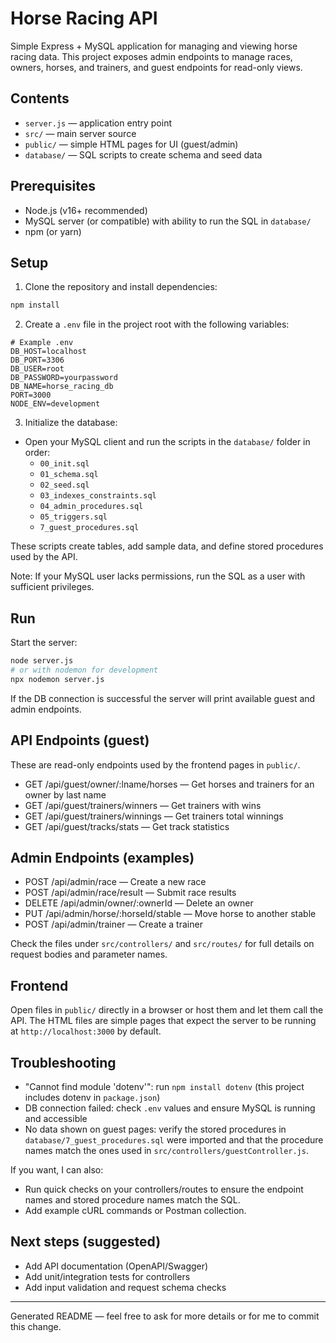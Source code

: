 # Horse Racing API

Simple Express + MySQL application for managing and viewing horse racing data. This project exposes admin endpoints to manage races, owners, horses, and trainers, and guest endpoints for read-only views.

## Contents

- `server.js` — application entry point
- `src/` — main server source
- `public/` — simple HTML pages for UI (guest/admin)
- `database/` — SQL scripts to create schema and seed data

## Prerequisites

- Node.js (v16+ recommended)
- MySQL server (or compatible) with ability to run the SQL in `database/`
- npm (or yarn)

## Setup

1. Clone the repository and install dependencies:

```bash
npm install
```

2. Create a `.env` file in the project root with the following variables:

```env
# Example .env
DB_HOST=localhost
DB_PORT=3306
DB_USER=root
DB_PASSWORD=yourpassword
DB_NAME=horse_racing_db
PORT=3000
NODE_ENV=development
```

3. Initialize the database:

- Open your MySQL client and run the scripts in the `database/` folder in order:
  - `00_init.sql`
  - `01_schema.sql`
  - `02_seed.sql`
  - `03_indexes_constraints.sql`
  - `04_admin_procedures.sql`
  - `05_triggers.sql`
  - `7_guest_procedures.sql`

These scripts create tables, add sample data, and define stored procedures used by the API.

Note: If your MySQL user lacks permissions, run the SQL as a user with sufficient privileges.

## Run

Start the server:

```bash
node server.js
# or with nodemon for development
npx nodemon server.js
```

If the DB connection is successful the server will print available guest and admin endpoints.

## API Endpoints (guest)

These are read-only endpoints used by the frontend pages in `public/`.

- GET /api/guest/owner/:lname/horses — Get horses and trainers for an owner by last name
- GET /api/guest/trainers/winners — Get trainers with wins
- GET /api/guest/trainers/winnings — Get trainers total winnings
- GET /api/guest/tracks/stats — Get track statistics

## Admin Endpoints (examples)

- POST /api/admin/race — Create a new race
- POST /api/admin/race/result — Submit race results
- DELETE /api/admin/owner/:ownerId — Delete an owner
- PUT /api/admin/horse/:horseId/stable — Move horse to another stable
- POST /api/admin/trainer — Create a trainer

Check the files under `src/controllers/` and `src/routes/` for full details on request bodies and parameter names.

## Frontend

Open files in `public/` directly in a browser or host them and let them call the API. The HTML files are simple pages that expect the server to be running at `http://localhost:3000` by default.

## Troubleshooting

- "Cannot find module 'dotenv'": run `npm install dotenv` (this project includes dotenv in `package.json`)
- DB connection failed: check `.env` values and ensure MySQL is running and accessible
- No data shown on guest pages: verify the stored procedures in `database/7_guest_procedures.sql` were imported and that the procedure names match the ones used in `src/controllers/guestController.js`.

If you want, I can also:

- Run quick checks on your controllers/routes to ensure the endpoint names and stored procedure names match the SQL.
- Add example cURL commands or Postman collection.

## Next steps (suggested)

- Add API documentation (OpenAPI/Swagger)
- Add unit/integration tests for controllers
- Add input validation and request schema checks

---

Generated README — feel free to ask for more details or for me to commit this change.
